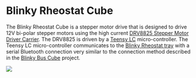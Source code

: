 # Blinky Rheostat Cube
The Blinky Rheostat Cube is a stepper motor drive that is designed to drive 12V bi-polar stepper motors using the high current [DRV8825 Stepper Motor Driver Carrier](https://www.pololu.com/product/2133). The DRV8825 is driven by a [Teensy LC](https://www.pjrc.com/teensy/teensyLC.html) micro-controller. The Teensy LC micro-controller communicates to the [Blinky Rheostat tray](https://github.com/blinky-lite-energy-exchange/blinky-rheostat-tray) with a serial Bluetooth connection very similar to the connection method described in the [Blinky Bus Cube](https://github.com/Blinky-Lite-Exchange/blinky-bus-cube) project.

<img src="StepperCube.png"/><br>
